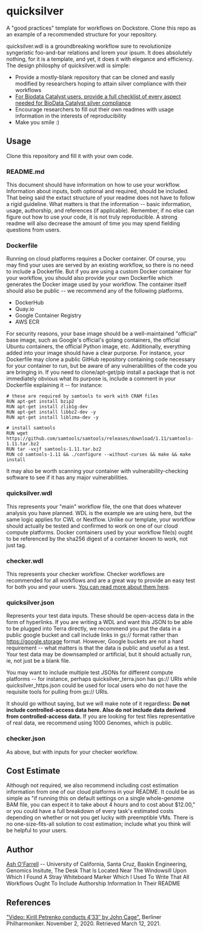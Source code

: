 # quicksilver
A "good practices" template for workflows on Dockstore. Clone this repo as an example of a recommended structure for your repository.

quicksilver.wdl is a groundbreaking workflow sure to revolutionize syngeristic foo-and-bar relations and lorem your ipsum. It does absolutely nothing, for it is a template, and yet, it does it with elegance and efficiency. The design philosphy of quicksilver.wdl is simple:
* Provide a mostly-blank repository that can be cloned and easily modified by researchers hoping to attain silver compliance with their workflows
* [For Biodata Catalyst users, provide a full checklist of every aspect needed for BioData Catalyst silver compliance](github.com/aofarrel/quicksilver/checklist.md) 
* Encourage researchers to fill out their own readmes with usage information in the interests of reproducibility
* Make you smile :)

## Usage
Clone this repository and fill it with your own code.

### README.md
This document should have information on how to use your workflow. Information about inputs, both optional and required, should be included. That being said the extact structure of your readme does not have to follow a rigid guideline. What matters is that the information -- basic information, usage, authorship, and references (if applicable). Remember, if no else can figure out how to use your code, it is not truly reproducible. A strong readme will also decrease the amount of time you may spend fielding questions from users.

### Dockerfile
Running on cloud platforms requires a Docker container. Of course, you may find your uses are served by an existing workflow, so there is no need to include a Dockerfile. But if you are using a custom Docker container for your workflow, you should also provide your own Dockerfile which generates the Docker image used by your workflow. The container itself should also be public -- we recommend any of the following platforms.
* DockerHub
* Quay.io
* Google Container Registry
* AWS ECR

For security reasons, your base image should be a well-maintained "official" base image, such as Google's official's golang containers, the official Ubuntu containers, the official Python image, etc. Additionally, everything added into your image should have a clear purporse. For instance, your Dockerfile may clone a public GitHub repository containing code necessary for your container to run, but be aware of any vulnerabilities of the code you are bringing in. If you need to clone/apt-get/pip install a package that is not immediately obvious what its purpose is, include a comment in your Dockerfile explaining it -- for instance:

```
# these are required by samtools to work with CRAM files
RUN apt-get install bzip2
RUN apt-get install zlib1g-dev
RUN apt-get install libbz2-dev -y
RUN apt-get install liblzma-dev -y

# install samtools
RUN wget https://github.com/samtools/samtools/releases/download/1.11/samtools-1.11.tar.bz2
RUN tar -vxjf samtools-1.11.tar.bz2
RUN cd samtools-1.11 && ./configure --without-curses && make && make install
```

It may also be worth scanning your container with vulnerability-checking software to see if it has any major vulnerabilities. 

### quicksilver.wdl
This represents your "main" workflow file, the one that does whatever analysis you have planned. WDL is the example we are using here, but the same logic applies for CWL or Nextflow. Unlike our template, your workflow should actually be tested and confirmed to work on one of our cloud compute platforms. Docker containers used by your workflow file(s) ought to be referenced by the sha256 digest of a container known to work, not just tag.

### checker.wdl
This represents your checker workflow. Checker workflows are recommended for all workflows and are a great way to provide an easy test for both you and your users. [You can read more about them here](https://docs.dockstore.org/en/develop/advanced-topics/checker-workflows.html).

### quicksilver.json
Represents your test data inputs. These should be open-access data in the form of hyperlinks. If you are writing a WDL and want this JSON to be able to be plugged into Terra directly, we recommend you put the data in a public google bucket and call include links in gs:// format rather than https://google.storage format. However, Google buckets are not a hard requirement -- what matters is that the data is public and useful as a test. Your test data may be downsampled or artificial, but it should actually run, ie, not just be a blank file.

You may want to include multiple test JSONs for different compute platforms -- for instance, perhaps quicksilver_terra.json has gs:// URIs while quicksilver_https.json could be used for local users who do not have the requisite tools for pulling from gs:// URIs.

It should go without saying, but we will make note of it regardless: **Do not include controlled-access data here. Also do not include data derived from controlled-access data.** If you are looking for test files representative of real data, we recommend using 1000 Genomes, which is public.

### checker.json
As above, but with inputs for your checker workflow.

## Cost Estimate
Although not required, we also recommend including cost estimation information from one of our cloud platforms in your README. It could be as simple as "if running this on default settings on a single whole-genome BAM file, you can expect it to take about 4 hours and to cost about $12.00," or you could have a full breakdown of every task's estimated costs depending on whether or not you get lucky with preemptible VMs. There is no one-size-fits-all solution to cost estimation; include what you think will be helpful to your users.

## Author
[Ash O'Farrell](mailto:aofarrel@ucsc.edu) -- University of California, Santa Cruz, Baskin Engineering, Genomics Insitute, The Desk That Is Located Near The Windowsill Upon Which I Found A Stray Whiteboard Marker Which I Used To Write That All Workflows Ought To Include Authorship Information In Their README

## References
["Video: Kirill Petrenko conducts 4′33″ by John Cage".](https://www.berliner-philharmoniker.de/en/news/detail/video-kirill-petrenko-conducts-433-by-john-cage/) Berliner Philharmoniker. November 2, 2020. Retrieved March 12, 2021.
